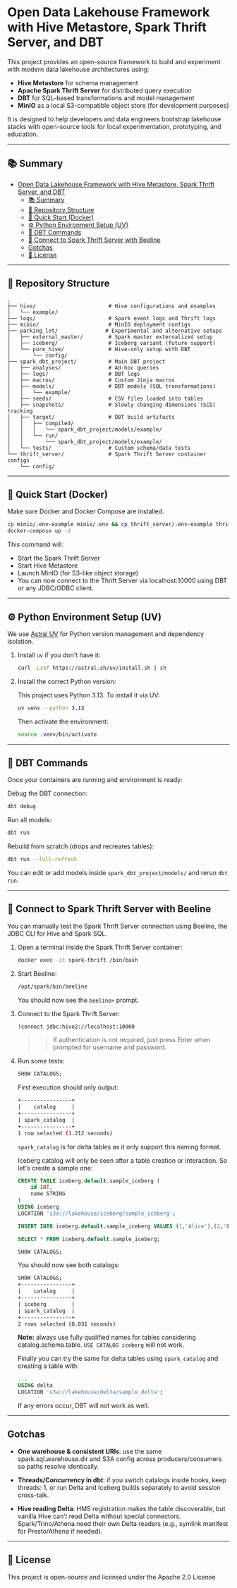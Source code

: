 # Open Data Lakehouse Framework with Hive Metastore, Spark Thrift Server, and DBT

This project provides an open-source framework to build and experiment with modern data lakehouse architectures using:

- **Hive Metastore** for schema management  
- **Apache Spark Thrift Server** for distributed query execution  
- **DBT** for SQL-based transformations and model management  
- **MinIO** as a local S3-compatible object store (for development purposes)  

It is designed to help developers and data engineers bootstrap lakehouse stacks with open-source tools for local experimentation, prototyping, and education.

---

## 📚 Summary

- [Open Data Lakehouse Framework with Hive Metastore, Spark Thrift Server, and DBT](#open-data-lakehouse-framework-with-hive-metastore-spark-thrift-server-and-dbt)
  - [📚 Summary](#-summary)
  - [🌲 Repository Structure](#-repository-structure)
  - [🚀 Quick Start (Docker)](#-quick-start-docker)
  - [⚙️ Python Environment Setup (UV)](#️-python-environment-setup-uv)
  - [🔧 DBT Commands](#-dbt-commands)
  - [🧪 Connect to Spark Thrift Server with Beeline](#-connect-to-spark-thrift-server-with-beeline)
  - [Gotchas](#gotchas)
  - [📝 License](#-license)

---

## 🌲 Repository Structure

```text
.
├── hive/                       # Hive configurations and examples
│   └── example/
├── logs/                       # Spark event logs and Thrift logs
├── minio/                      # MinIO deployment configs
├── parking_lot/               # Experimental and alternative setups
│   ├── external_master/        # Spark master externalized setup
│   ├── iceberg/                # Iceberg variant (future support)
│   └── pure_hive/              # Hive-only setup with DBT
│       └── config/
├── spark_dbt_project/          # Main DBT project
│   ├── analyses/               # Ad-hoc queries
│   ├── logs/                   # DBT logs
│   ├── macros/                 # Custom Jinja macros
│   ├── models/                 # DBT models (SQL transformations)
│   │   └── example/
│   ├── seeds/                  # CSV files loaded into tables
│   ├── snapshots/              # Slowly changing dimensions (SCD) tracking
│   ├── target/                 # DBT build artifacts
│   │   ├── compiled/
│   │   │   └── spark_dbt_project/models/example/
│   │   └── run/
│   │       └── spark_dbt_project/models/example/
│   └── tests/                  # Custom schema/data tests
└── thrift_server/              # Spark Thrift Server container configs
    └── config/
```

---

## 🚀 Quick Start (Docker)

Make sure Docker and Docker Compose are installed.

```bash
cp minio/.env-example minio/.env && cp thrift_server/.env-example thrift_server/.env && cp hive/.env-example hive/.env
docker-compose up -d
```

This command will:

- Start the Spark Thrift Server
- Start Hive Metastore
- Launch MinIO (for S3-like object storage)
- You can now connect to the Thrift Server via localhost:10000 using DBT or any JDBC/ODBC client.

---

## ⚙️ Python Environment Setup (UV)

We use [Astral UV](https://github.com/astral-sh/uv) for Python version management and dependency isolation.

1. Install ``uv`` if you don't have it:

    ```bash
    curl -LsSf https://astral.sh/uv/install.sh | sh
    ```

2. Install the correct Python version:

    This project uses Python 3.13. To install it via UV:

    ```bash
    uv venv --python 3.13
    ```

    Then activate the environment:

    ```bash
    source .venv/bin/activate
    ```

---

## 🔧 DBT Commands

Once your containers are running and environment is ready:

Debug the DBT connection:

```bash
dbt debug
```

Run all models:

```bash
dbt run
```

Rebuild from scratch (drops and recreates tables):

```bash
dbt run --full-refresh
```

You can edit or add models inside ``spark_dbt_project/models/`` and rerun ``dbt run``.

---

## 🧪 Connect to Spark Thrift Server with Beeline

You can manually test the Spark Thrift Server connection using Beeline, the JDBC CLI for Hive and Spark SQL.

1. Open a terminal inside the Spark Thrift Server container:

    ```bash
    docker exec -it spark-thrift /bin/bash
    ```

2. Start Beeline:

    ```bash
    /opt/spark/bin/beeline
    ```

    You should now see the ``beeline>`` prompt.

3. Connect to the Spark Thrift Server:

    ```bash
    !connect jdbc:hive2://localhost:10000
    ```

    >>If authentication is not required, just press Enter when prompted for username and password.

4. Run some tests:

    ```sql
    SHOW CATALOGS;
    ```

    First execution should only output:

    ```bash
    +----------------+
    |    catalog     |
    +----------------+
    | spark_catalog  |
    +----------------+
    1 row selected (1.212 seconds)
    ```

    ``spark_catalog`` is for delta tables as it only support this naming format.

    Iceberg catalog will only be seen after a table creation or interaction. So let's create a sample one:

    ```sql
    CREATE TABLE iceberg.default.sample_iceberg (
        id INT,
        name STRING
    )
    USING iceberg
    LOCATION 's3a://lakehouse/iceberg/sample_iceberg';

    INSERT INTO iceberg.default.sample_iceberg VALUES (1,'Alice'),(2,'Bob');

    SELECT * FROM iceberg.default.sample_iceberg;

    SHOW CATALOGS;
    ```

    You should now see both catalogs:

    ```bash
    SHOW CATALOGS;
    +----------------+
    |    catalog     |
    +----------------+
    | iceberg        |
    | spark_catalog  |
    +----------------+
    2 rows selected (0.031 seconds)
    ```

    **Note:** always use fully qualified names for tables considering catalog.schema.table. `USE CATALOG iceberg` will not work.

    Finally you can try the same for delta tables using `spark_catalog` and creating a table with:

    ```sql
    ...
    USING delta
    LOCATION 's3a://lakehouse/delta/sample_delta';
    ```

    If any errors occur, DBT will not work as well.

---

## Gotchas

- **One warehouse & consistent URIs**: use the same spark.sql.warehouse.dir and S3A config across producers/consumers so paths resolve identically.

- **Threads/Concurrency in dbt**: if you switch catalogs inside hooks, keep threads: 1, or run Delta and Iceberg builds separately to avoid session cross-talk.

- **Hive reading Delta**: HMS registration makes the table discoverable, but vanilla Hive can’t read Delta without special connectors. Spark/Trino/Athena need their own Delta readers (e.g., symlink manifest for Presto/Athena if needed).

---

## 📝 License

This project is open-source and licensed under the Apache 2.0 License
